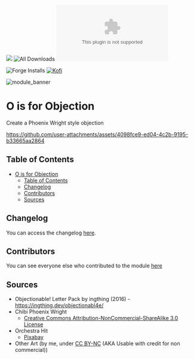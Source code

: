 ![](https://img.shields.io/badge/Foundry-v12-informational)
![All Downloads](https://img.shields.io/github/downloads/ChasarooniZ/objection>/total?color=5e0000&label=All%20Downloads)
![Latest Release Download Count](https://img.shields.io/github/downloads/ChasarooniZ/objection/latest/module.zip)


![Forge Installs](https://img.shields.io/badge/dynamic/json?label=Forge%20Installs&query=package.installs&suffix=%25&url=https%3A%2F%2Fforge-vtt.com%2Fapi%2Fbazaar%2Fpackage%2Fobjection&colorB=4aa94a)
[![Kofi](https://img.shields.io/badge/Kofi-F16061.svg?logo=ko-fi&logoColor=white)](https://ko-fi.com/Chasarooni)

![module_banner](https://github.com/ChasarooniZ/pf2e-usage-updater/assets/79132112/3b2a4f8c-7ba1-4647-b073-d8ecac9d93a6)


# O is for Objection

Create a Phoenix Wright style objection


https://github.com/user-attachments/assets/4098fce9-ed04-4c2b-9195-b33665aa2864



## Table of Contents

- [O is for Objection](#o-is-for-objection)
  - [Table of Contents](#table-of-contents)
  - [Changelog](#changelog)
  - [Contributors](#contributors)
  - [Sources](#sources)

## Changelog

You can access the changelog [here](/CHANGELOG.md).

## Contributors

You can see everyone else who contributed to the module [here](CONTRIBUTORS.md)

## Sources

- Objectionable! Letter Pack by ingthing (2016) - https://ingthing.dev/objectionabl4e/
- Chibi Phoenix Wright
  - [Creative Commons Attribution-NonCommercial-ShareAlike 3.0 License](https://www.deviantart.com/zerochan923600/art/Chibi-OBJECTION-2-427935027)
- Orchestra Hit
  - [Pixabay](https://pixabay.com/sound-effects/orchestra-hit-240475/)
- Other Art (by me, under [CC BY-NC](https://creativecommons.org/licenses/by-nc/4.0/https://creativecommons.org/licenses/by-nc/4.0/) (AKA Usable with credit for non commercial))
